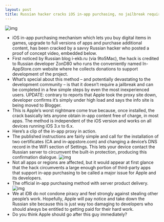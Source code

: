 ```yaml
---
layout: post
title: Russian hacker cracks iOS in-app purchasing, no jailbreak required
---
```

![img](http://media.idownloadblog.com/wp-content/uploads/2012/07/iOS-in-app-purchase-teaser.jpg)
* iOS in-app purchasing mechanism which lets you buy digital items in games, upgrade to full versions of apps and purchase additional content, has been cracked by a savvy Russian hacker who posted a proof of concept video, embedded below.
* First noticed by Russian blog i-ekb.ru (via 9to5Mac), the hack is credited to Russian developer ZonD80 who runs the conveniently named In-AppStore.com website where he collects donations to support development of the project.
* What’s special about this method – and potentially devastating to the development community – is that it doesn’t require a jailbreak and can be completed in a few simple steps by even the most inexperienced users. UPDATE: contrary to reports that Apple took the proxy site down, developer confirms it’s simply under high load and says the info site is being moved to Blogger.
* This is Apple’s worst nightmare come true because, once installed, the crack basically lets anyone obtain in-app content free of charge, in most apps. The method is independent of the iOS version and works on all devices running iOS 3.x to 6.x.
* Here’s a clip of the in-app proxy in action.
* The published instructions are fairly simple and call for the installation of two certificates (CA and in-appstore.com) and changing a device’s DNS record in the WiFi section of Settings. This lets your device contact the Russian server to circumvent the built-in protection, producing this confirmation dialogue.
![img](http://media.idownloadblog.com/wp-content/uploads/2012/07/iOS-in-app-purchase-cracked.png)
* Not all apps or regions are affected, but it would appear at first glance that the hack circumvents a large enough portion of third-party apps that support in-app purchasing to be called a major issue for Apple and its developers.
* The official in-app purchasing method with server product delivery.
![img](http://media.idownloadblog.com/wp-content/uploads/2012/07/iOS-inapp-purchasing-server-delivery-method.png)
* We at iDB do not condone piracy and feel strongly against stealing other people’s work. Hopefully, Apple will pay notice and take down the Russian site because this is just way too damaging to developers who should always be entitled to getting paid for their hard work.
* Do you think Apple should go after this guy immediately?


